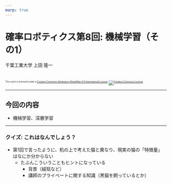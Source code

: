 ```yaml
---
marp: true
---
```


<!-- footer: 確率ロボティクス第6回 -->

# 確率ロボティクス第8回: 機械学習（その1）

千葉工業大学 上田 隆一

<br />

<p style="font-size:50%">
This work is licensed under a <a rel="license" href="http://creativecommons.org/licenses/by-sa/4.0/">Creative Commons Attribution-ShareAlike 4.0 International License</a>.
<a rel="license" href="http://creativecommons.org/licenses/by-sa/4.0/">
<img alt="Creative Commons License" style="border-width:0" src="https://i.creativecommons.org/l/by-sa/4.0/88x31.png" /></a>
</p>

---

<!-- paginate: true -->

## 今回の内容

- 機械学習、深層学習

---

### クイズ: これはなんでしょう？

- 第1回で言ったように、机の上で考えた猫と異なり、現実の猫の「特徴量」はなにか分からない
    - たぶんこういうこともヒントになっている
        - 背景（絨毯など）
        - 講師のプライベートに関する知識（黒猫を飼っているとか）
